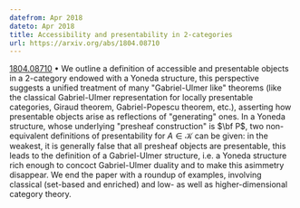 ```yaml
---
datefrom: Apr 2018
dateto: Apr 2018
title: Accessibility and presentability in 2-categories
url: https://arxiv.org/abs/1804.08710
---
```


[1804.08710](https://arxiv.org/abs/1804.08710) • We outline a definition of accessible and presentable objects in a 2-category endowed with a Yoneda structure, this perspective suggests a unified treatment of many "Gabriel-Ulmer like" theorems (like the classical Gabriel-Ulmer representation for locally presentable categories, Giraud theorem, Gabriel-Popescu theorem, etc.), asserting how presentable objects arise as reflections of "generating" ones. In a Yoneda structure, whose underlying "presheaf construction" is $\bf P$, two non-equivalent definitions of presentability for $A\in\mathcal{K}$ can be given: in the weakest, it is generally false that all presheaf objects are presentable, this leads to the definition of a Gabriel-Ulmer structure, i.e. a Yoneda structure rich enough to concoct Gabriel-Ulmer duality and to make this asimmetry disappear. We end the paper with a roundup of examples, involving classical (set-based and enriched) and low- as well as higher-dimensional category theory.
